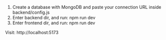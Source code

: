 1. Create a database with MongoDB and paste your connection URL inside backend/config.js
2. Enter backend dir, and run: npm run dev
3. Enter frontend dir, and run: npm run dev

Visit: http://localhost:5173
